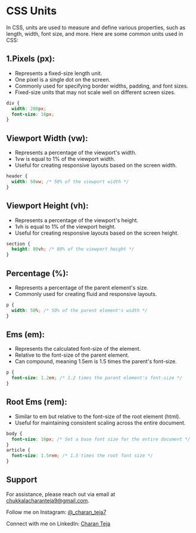 # CSS Units

In CSS, units are used to measure and define various properties, such as length, width, font size, and more. Here are some common units used in CSS:


## 1.Pixels (px):

- Represents a fixed-size length unit.
- One pixel is a single dot on the screen.
- Commonly used for specifying border widths, padding, and font sizes.
- Fixed-size units that may not scale well on different screen sizes.
```css
div {
  width: 200px;
  font-size: 16px;
}
```
## Viewport Width (vw):

- Represents a percentage of the viewport's width.
- 1vw is equal to 1% of the viewport width.
- Useful for creating responsive layouts based on the screen width.
```css
header {
  width: 50vw; /* 50% of the viewport width */
}
```
## Viewport Height (vh):

- Represents a percentage of the viewport's height.
- 1vh is equal to 1% of the viewport height.
- Useful for creating responsive layouts based on the screen height.
```css
section {
  height: 80vh; /* 80% of the viewport height */
}
```
## Percentage (%):

- Represents a percentage of the parent element's size.
- Commonly used for creating fluid and responsive layouts.
```css
p {
  width: 50%; /* 50% of the parent element's width */
}
```
## Ems (em):

- Represents the calculated font-size of the element.
- Relative to the font-size of the parent element.
- Can compound, meaning 1.5em is 1.5 times the parent's font-size.
```css
p {
  font-size: 1.2em; /* 1.2 times the parent element's font-size */
}
```
## Root Ems (rem):

- Similar to em but relative to the font-size of the root element (html).
- Useful for maintaining consistent scaling across the entire document.
```css
body {
  font-size: 16px; /* Set a base font size for the entire document */
}
article {
  font-size: 1.5rem; /* 1.5 times the root font size */
}
```

## Support

For assistance, please reach out via email at chukkalacharanteja9@gmail.com.

Follow me on Instagram: [@_charan_teja7](https://www.instagram.com/_charan_teja7/)

Connect with me on LinkedIn: [Charan Teja](https://www.linkedin.com/in/charanteja177/)



